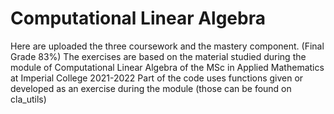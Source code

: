 # Computational Linear Algebra
Here are uploaded the three coursework and the mastery component. (Final Grade 83%)
The exercises are based on the material studied during the module of Computational Linear Algebra of the MSc in Applied Mathematics
at Imperial College 2021-2022
Part of the code uses functions given or developed as an exercise during the module (those can be found on cla_utils)
